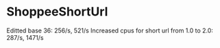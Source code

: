 # ShoppeeShortUrl
Editted base 36: 256/s, 521/s
Increased cpus for short url from 1.0 to 2.0: 287/s, 1471/s
